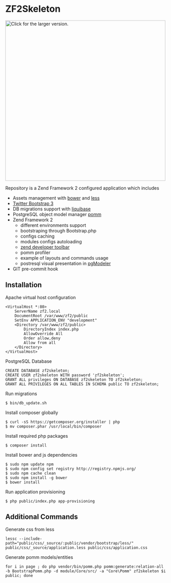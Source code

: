 # ZF2Skeleton
<a href="https://drive.google.com/uc?export=view&id=0B9ORDq2h_FjhOE4xbl9OcGItV2c"><img src="https://drive.google.com/uc?export=view&id=0B9ORDq2h_FjhOE4xbl9OcGItV2c" style="width: 500px; max-width: 100%; height: auto" title="Click for the larger version." /></a>

Repository is a Zend Framework 2 configured application which includes
  
  * Assets management with [bower](http://bower.io/) and [less](http://lesscss.org/)
  * [Twitter Bootstrap 3](http://getbootstrap.com/)
  * DB migrations support with [liquibase](http://www.liquibase.org/)
  * PostgreSQL object model manager [pomm](http://www.pomm-project.org/)
  * Zend Framework 2
    *  different environments support
    * bootstraping through Bootstrap.php
    * configs caching
    * modules configs autoloading
    * [zend developer toolbar](https://github.com/zendframework/ZendDeveloperTools)
    * pomm profiler
    * example of layouts and commands usage
    * postresql visual presentation in [pgModeler](http://pgmodeler.com.br/)
  * GIT pre-commit hook   

## Installation
Apache virtual host configuration
```
<VirtualHost *:80>
    ServerName zf2.local
    DocumentRoot /var/www/zf2/public
    SetEnv APPLICATION_ENV "development"
    <Directory /var/www/zf2/public>
        DirectoryIndex index.php
        AllowOverride All
        Order allow,deny
        Allow from all
    </Directory>
</VirtualHost>
```
PostgreSQL Database
```
CREATE DATABASE zf2skeleton;
CREATE USER zf2skeleton WITH password 'zf2skeleton';
GRANT ALL privileges ON DATABASE zf2skeleton TO zf2skeleton;
GRANT ALL PRIVILEGES ON ALL TABLES IN SCHEMA public TO zf2skeleton;
```
Run migrations
```
$ bin/db_update.sh
```

Install composer globally

```
$ curl -sS https://getcomposer.org/installer | php
$ mv composer.phar /usr/local/bin/composer
```

Install required php packages

```
$ composer install
```

Install bower and js dependencies

```
$ sudo npm update npm
$ sudo npm config set registry http://registry.npmjs.org/
$ sudo npm cache clean
$ sudo npm install -g bower
$ bower install
```
Run application provisioning
```
$ php public/index.php app-provisioning
```

## Additional Commands
Generate css from less
```
lessc --include-path="public/css/_source/:public/vendor/bootstrap/less/" public/css/_source/application.less public/css/application.css
```
Generate pomm models/entities
```
for i in page ; do php vendor/bin/pomm.php pomm:generate:relation-all -b BootstrapPomm.php -d module/Core/src/ -a "Core\Pomm" zf2skeleton $i public; done
```
